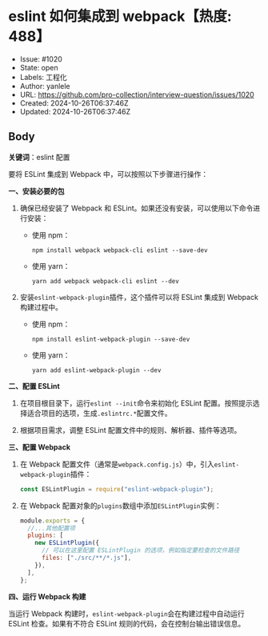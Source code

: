 # eslint 如何集成到 webpack【热度: 488】

- Issue: #1020
- State: open
- Labels: 工程化
- Author: yanlele
- URL: https://github.com/pro-collection/interview-question/issues/1020
- Created: 2024-10-26T06:37:46Z
- Updated: 2024-10-26T06:37:46Z

## Body

**关键词**：eslint 配置

要将 ESLint 集成到 Webpack 中，可以按照以下步骤进行操作：

**一、安装必要的包**

1. 确保已经安装了 Webpack 和 ESLint。如果还没有安装，可以使用以下命令进行安装：

   - 使用 npm：
     ```
     npm install webpack webpack-cli eslint --save-dev
     ```
   - 使用 yarn：
     ```
     yarn add webpack webpack-cli eslint --dev
     ```

2. 安装`eslint-webpack-plugin`插件，这个插件可以将 ESLint 集成到 Webpack 构建过程中。

   - 使用 npm：
     ```
     npm install eslint-webpack-plugin --save-dev
     ```
   - 使用 yarn：
     ```
     yarn add eslint-webpack-plugin --dev
     ```

**二、配置 ESLint**

1. 在项目根目录下，运行`eslint --init`命令来初始化 ESLint 配置。按照提示选择适合项目的选项，生成`.eslintrc.*`配置文件。

2. 根据项目需求，调整 ESLint 配置文件中的规则、解析器、插件等选项。

**三、配置 Webpack**

1. 在 Webpack 配置文件（通常是`webpack.config.js`）中，引入`eslint-webpack-plugin`插件：

   ```javascript
   const ESLintPlugin = require("eslint-webpack-plugin");
   ```

2. 在 Webpack 配置对象的`plugins`数组中添加`ESLintPlugin`实例：

   ```javascript
   module.exports = {
     //...其他配置项
     plugins: [
       new ESLintPlugin({
         // 可以在这里配置 ESLintPlugin 的选项，例如指定要检查的文件路径
         files: ["./src/**/*.js"],
       }),
     ],
   };
   ```

**四、运行 Webpack 构建**

当运行 Webpack 构建时，`eslint-webpack-plugin`会在构建过程中自动运行 ESLint 检查。如果有不符合 ESLint 规则的代码，会在控制台输出错误信息。

